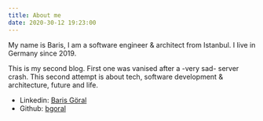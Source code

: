 ```yaml
---
title: About me
date: 2020-30-12 19:23:00
---
```


My name is Baris, I am a software engineer & architect from Istanbul. I live in Germany since 2019. 

This is my second blog. First one was vanised after a -very sad- server crash. This second attempt is about tech, software development & architecture, future and life. 

+ Linkedin: [Baris Göral](https://www.linkedin.com/in/goralbaris)
+ Github: [bgoral](https://github.com/bgoral)
